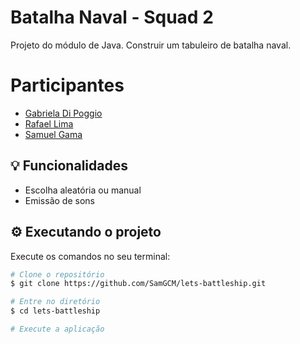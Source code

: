 # Batalha Naval - Squad 2

Projeto do módulo de Java.
Construir um tabuleiro de batalha naval.

# Participantes

- [Gabriela Di Poggio](https://github.com/gabrieladipoggio) 
- [Rafael Lima](https://github.com/hyansu)
- [Samuel Gama ](https://github.com/SamGCM)

## 💡 Funcionalidades

- Escolha aleatória ou manual
- Emissão de sons

## ⚙️ Executando o projeto 

Execute os comandos no seu terminal:

```bash
# Clone o repositório
$ git clone https://github.com/SamGCM/lets-battleship.git

# Entre no diretório
$ cd lets-battleship

# Execute a aplicação
```

